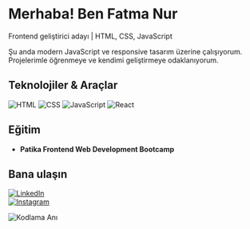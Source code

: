#  Merhaba! Ben Fatma Nur

 Frontend geliştirici adayı | HTML, CSS, JavaScript

 Şu anda modern JavaScript ve responsive tasarım üzerine çalışıyorum. Projelerimle öğrenmeye ve kendimi geliştirmeye odaklanıyorum.  



##  Teknolojiler & Araçlar
![HTML](https://img.shields.io/badge/HTML5-E34F26?logo=html5&style=for-the-badge)
![CSS](https://img.shields.io/badge/CSS3-1572B6?logo=css3&style=for-the-badge)
![JavaScript](https://img.shields.io/badge/JavaScript-F7DF1E?logo=javascript&style=for-the-badge)
![React](https://img.shields.io/badge/React-61DAFB?logo=react&style=for-the-badge)



##  Eğitim
- **Patika Frontend Web Development Bootcamp**  




##  Bana ulaşın
[![LinkedIn](https://img.shields.io/badge/LinkedIn-0A66C2?logo=linkedin&style=for-the-badge)](https://www.linkedin.com/in/fatmanuryiğit/)  
[![Instagram](https://img.shields.io/badge/Instagram-E4405F?logo=instagram&style=for-the-badge)](https://www.instagram.com/fnuryigit/)  

![Kodlama Anı](https://media4.giphy.com/media/v1.Y2lkPTc5MGI3NjExamtobm5jeTF0bzI1cHlsM2d3MzdodG04eDlxeWtpZnhndXFwdGllaSZlcD12MV9pbnRlcm5hbF9naWZfYnlfaWQmY3Q9Zw/o0vwzuFwCGAFO/giphy.gif)

